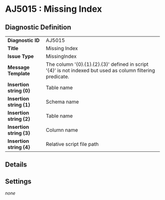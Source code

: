 # AJ5015 : Missing Index

## Diagnostic Definition

<table>
  <tr>
    <td class="header"><b>Diagnostic ID</b></td>
    <td>AJ5015</td>
  </tr>
  <tr>
    <td class="header"><b>Title</b></td>
    <td>Missing Index</td>
  </tr>
  <tr>
    <td class="header"><b>Issue Type</b></td>
    <td>MissingIndex</td>
  </tr>
  <tr>
    <td class="header"><b>Message Template</b></td>
    <td>The column '{0}.{1}.{2}.{3}' defined in script '{4}' is not indexed but used as column filtering predicate.</td>
  </tr>
    <tr>
    <td class="header"><b>Insertion string {0}</b></td>
    <td>Table name</td>
  </tr>
  <tr>
    <td class="header"><b>Insertion string {1}</b></td>
    <td>Schema name</td>
  </tr>
  <tr>
    <td class="header"><b>Insertion string {2}</b></td>
    <td>Table name</td>
  </tr>
  <tr>
    <td class="header"><b>Insertion string {3}</b></td>
    <td>Column name</td>
  </tr>
  <tr>
    <td class="header"><b>Insertion string {4}</b></td>
    <td>Relative script file path</td>
  </tr>

</table>

## Details



## Settings

*none*

